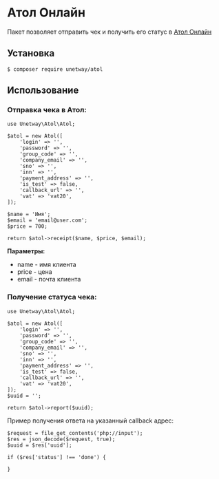 # Атол Онлайн

Пакет позволяет отправить чек и получить его статус в [Атол Онлайн](https://online.atol.ru/) 

## Установка

````
$ composer require unetway/atol
````

## Использование

### Отправка чека в Атол:

````
use Unetway\Atol\Atol;

$atol = new Atol([
    'login' => '',
    'password' => '',
    'group_code' => '',
    'company_email' => '',
    'sno' => '',
    'inn' => '',
    'payment_address' => '',
    'is_test' => false,
    'callback_url' => '',
    'vat' => 'vat20',
]);

$name = 'Имя';
$email = 'email@user.com';
$price = 700;

return $atol->receipt($name, $price, $email);

````

**Параметры:**

- name - имя клиента
- price - цена
- email - почта клиента

### Получение статуса чека:

````
use Unetway\Atol\Atol;

$atol = new Atol([
    'login' => '',
    'password' => '',
    'group_code' => '',
    'company_email' => '',
    'sno' => '',
    'inn' => '',
    'payment_address' => '',
    'is_test' => false,
    'callback_url' => '',
    'vat' => 'vat20',
]);
$uuid = '';

return $atol->report($uuid);

````

Пример получения ответа на указанный callback адрес:

````
$request = file_get_contents('php://input');
$res = json_decode($request, true);
$uuid = $res['uuid'];

if ($res['status'] !== 'done') {
    
}
````
